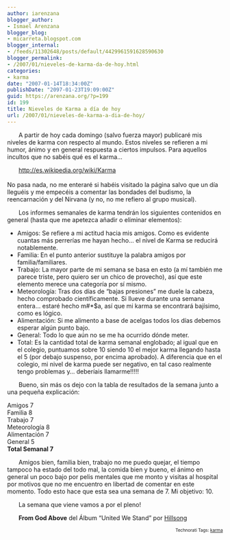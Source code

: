 ```yaml
---
author: iarenzana
blogger_author:
- Ismael Arenzana
blogger_blog:
- micarreta.blogspot.com
blogger_internal:
- /feeds/11302648/posts/default/4429961591628590630
blogger_permalink:
- /2007/01/nieveles-de-karma-da-de-hoy.html
categories:
- karma
date: "2007-01-14T18:34:00Z"
publishDate: "2097-01-23T19:09:00Z"
guid: https://arenzana.org/?p=199
id: 199
title: Nieveles de Karma a día de hoy
url: /2007/01/nieveles-de-karma-a-dia-de-hoy/
---
```

<p style="text-indent:20pt;">
  A partir de hoy cada domingo (salvo fuerza mayor) publicaré mis niveles de karma con respecto al mundo. Estos niveles se refieren a mi humor, ánimo y en general respuesta a ciertos impulsos. Para aquellos incultos que no sabéis qué es el karma&#8230;
</p>

<p style="text-indent:20pt;">
  <a href="http://es.wikipedia.org/wiki/Karma" title="http://es.wikipedia.org/wiki/Karma">http://es.wikipedia.org/wiki/Karma</a><a href="http://es.wikipedia.org/wiki/Karma"><br /> </a><br /> No pasa nada, no me enteraré si habéis visitado la página salvo que un día lleguéis y me empecéis a comentar las bondades del budismo, la reencarnación y del Nirvana (y no, no me refiero al grupo musical).
</p>

<p style="text-indent:20pt;">
  Los informes semanales de karma tendrán los siguientes contenidos en general (hasta que me apetezca añadir o eliminar elementos):
</p>

  * Amigos: Se refiere a mi actitud hacia mis amigos. Como es evidente cuantas más perrerías me hayan hecho&#8230; el nivel de Karma se reducirá notablemente.
  * Familia: En el punto anterior sustituye la palabra amigos por familia/familiares.
  * Trabajo: La mayor parte de mi semana se basa en esto (a mí también me parece triste, pero quiero ser un chico de provecho), así que este elemento merece una categoría por sí mismo.
  * Meteorología: Tras dos días de &#8220;bajas presiones&#8221; me duele la cabeza, hecho comprobado científicamente. Si llueve durante una semana entera&#8230; estaré hecho m#*$a, así que mi karma se encontrará bajísimo, como es lógico.
  * Alimentación: Si me alimento a base de acelgas todos los días debemos esperar algún punto bajo.
  * General: Todo lo que aún no se me ha ocurrido dónde meter.
  * Total: Es la cantidad total de karma semanal englobado; al igual que en el colegio, puntuamos sobre 10 siendo 10 el mejor karma llegando hasta el 5 (por debajo suspenso, por encima aprobado). A diferencia que en el colegio, mi nivel de karma puede ser negativo, en tal caso realmente tengo problemas y&#8230; deberíais llamarme!!!!!

<p style="text-indent:20pt;">
  Bueno, sin más os dejo con la tabla de resultados de la semana junto a una pequeña explicación:
</p>

Amigos 7  
Familia 8  
Trabajo 7  
Meteorología 8  
Alimentación 7  
General 5  
**Total Semanal 7**

<p style="text-indent:20pt;">
  Amigos bien, familia bien, trabajo no me puedo quejar, el tiempo tampoco ha estado del todo mal, la comida bien y bueno, el ánimo en general un poco bajo por pelis mentales que me monto y visitas al hospital por motivos que no me encuentro en libertad de comentar en este momento. Todo esto hace que esta sea una semana de 7. Mi objetivo: 10.
</p>

<p style="text-indent:20pt;">
  La semana que viene vamos a por el pleno!
</p>

<p style="text-indent:20pt;">
  <strong>From God Above</strong> del Álbum &#8220;United We Stand&#8221; por <a href="http://www.google.com/search?q=%22Hillsong%22">Hillsong</a>
</p>

<!-- technorati tags start -->

<p style="text-align:right;font-size:10px;">
  Technorati Tags: <a href="http://www.technorati.com/tag/karma" rel="tag">karma</a>
</p>

<!-- technorati tags end -->
